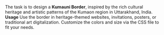 The task is to design a **Kumauni Border**, inspired by the rich cultural heritage and artistic patterns of the Kumaon region in Uttarakhand, India.
**Usage**
Use the border in heritage-themed websites, invitations, posters, or traditional art digitalization.
Customize the colors and size via the CSS file to fit your needs.
